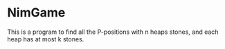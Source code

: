 # NimGame
This is a program to find all the P-positions with n heaps stones, and each heap has at most k stones.
